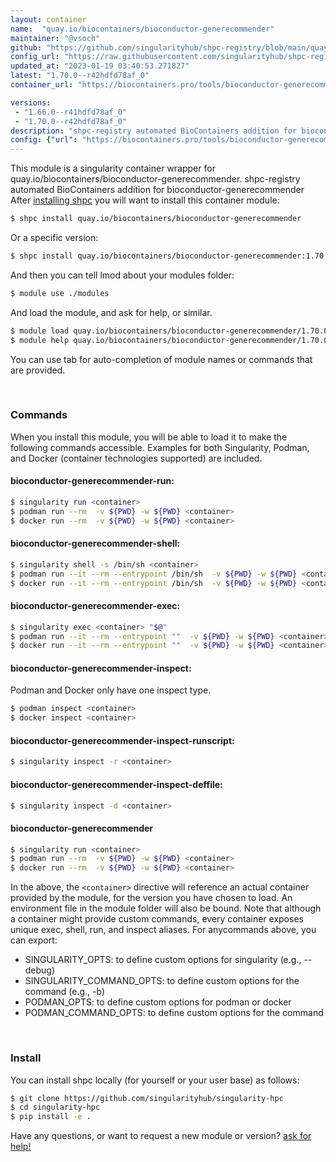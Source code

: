 ```yaml
---
layout: container
name:  "quay.io/biocontainers/bioconductor-generecommender"
maintainer: "@vsoch"
github: "https://github.com/singularityhub/shpc-registry/blob/main/quay.io/biocontainers/bioconductor-generecommender/container.yaml"
config_url: "https://raw.githubusercontent.com/singularityhub/shpc-registry/main/quay.io/biocontainers/bioconductor-generecommender/container.yaml"
updated_at: "2023-01-19 03:40:53.271827"
latest: "1.70.0--r42hdfd78af_0"
container_url: "https://biocontainers.pro/tools/bioconductor-generecommender"

versions:
 - "1.66.0--r41hdfd78af_0"
 - "1.70.0--r42hdfd78af_0"
description: "shpc-registry automated BioContainers addition for bioconductor-generecommender"
config: {"url": "https://biocontainers.pro/tools/bioconductor-generecommender", "maintainer": "@vsoch", "description": "shpc-registry automated BioContainers addition for bioconductor-generecommender", "latest": {"1.70.0--r42hdfd78af_0": "sha256:d4627b0aa00d9a262f7db3071a4828273da9589d334d72c2e3964f0988384a0b"}, "tags": {"1.66.0--r41hdfd78af_0": "sha256:d5ad1bf6fcc002b1a0fb1be5ced715fa4f092990d5893ab612eb70f636b947b5", "1.70.0--r42hdfd78af_0": "sha256:d4627b0aa00d9a262f7db3071a4828273da9589d334d72c2e3964f0988384a0b"}, "docker": "quay.io/biocontainers/bioconductor-generecommender"}
---
```


This module is a singularity container wrapper for quay.io/biocontainers/bioconductor-generecommender.
shpc-registry automated BioContainers addition for bioconductor-generecommender
After [installing shpc](#install) you will want to install this container module:


```bash
$ shpc install quay.io/biocontainers/bioconductor-generecommender
```

Or a specific version:

```bash
$ shpc install quay.io/biocontainers/bioconductor-generecommender:1.70.0--r42hdfd78af_0
```

And then you can tell lmod about your modules folder:

```bash
$ module use ./modules
```

And load the module, and ask for help, or similar.

```bash
$ module load quay.io/biocontainers/bioconductor-generecommender/1.70.0--r42hdfd78af_0
$ module help quay.io/biocontainers/bioconductor-generecommender/1.70.0--r42hdfd78af_0
```

You can use tab for auto-completion of module names or commands that are provided.

<br>

### Commands

When you install this module, you will be able to load it to make the following commands accessible.
Examples for both Singularity, Podman, and Docker (container technologies supported) are included.

#### bioconductor-generecommender-run:

```bash
$ singularity run <container>
$ podman run --rm  -v ${PWD} -w ${PWD} <container>
$ docker run --rm  -v ${PWD} -w ${PWD} <container>
```

#### bioconductor-generecommender-shell:

```bash
$ singularity shell -s /bin/sh <container>
$ podman run --it --rm --entrypoint /bin/sh  -v ${PWD} -w ${PWD} <container>
$ docker run --it --rm --entrypoint /bin/sh  -v ${PWD} -w ${PWD} <container>
```

#### bioconductor-generecommender-exec:

```bash
$ singularity exec <container> "$@"
$ podman run --it --rm --entrypoint ""  -v ${PWD} -w ${PWD} <container> "$@"
$ docker run --it --rm --entrypoint ""  -v ${PWD} -w ${PWD} <container> "$@"
```

#### bioconductor-generecommender-inspect:

Podman and Docker only have one inspect type.

```bash
$ podman inspect <container>
$ docker inspect <container>
```

#### bioconductor-generecommender-inspect-runscript:

```bash
$ singularity inspect -r <container>
```

#### bioconductor-generecommender-inspect-deffile:

```bash
$ singularity inspect -d <container>
```



#### bioconductor-generecommender

```bash
$ singularity run <container>
$ podman run --rm  -v ${PWD} -w ${PWD} <container>
$ docker run --rm  -v ${PWD} -w ${PWD} <container>
```


In the above, the `<container>` directive will reference an actual container provided
by the module, for the version you have chosen to load. An environment file in the
module folder will also be bound. Note that although a container
might provide custom commands, every container exposes unique exec, shell, run, and
inspect aliases. For anycommands above, you can export:

 - SINGULARITY_OPTS: to define custom options for singularity (e.g., --debug)
 - SINGULARITY_COMMAND_OPTS: to define custom options for the command (e.g., -b)
 - PODMAN_OPTS: to define custom options for podman or docker
 - PODMAN_COMMAND_OPTS: to define custom options for the command

<br>

### Install

You can install shpc locally (for yourself or your user base) as follows:

```bash
$ git clone https://github.com/singularityhub/singularity-hpc
$ cd singularity-hpc
$ pip install -e .
```

Have any questions, or want to request a new module or version? [ask for help!](https://github.com/singularityhub/singularity-hpc/issues)